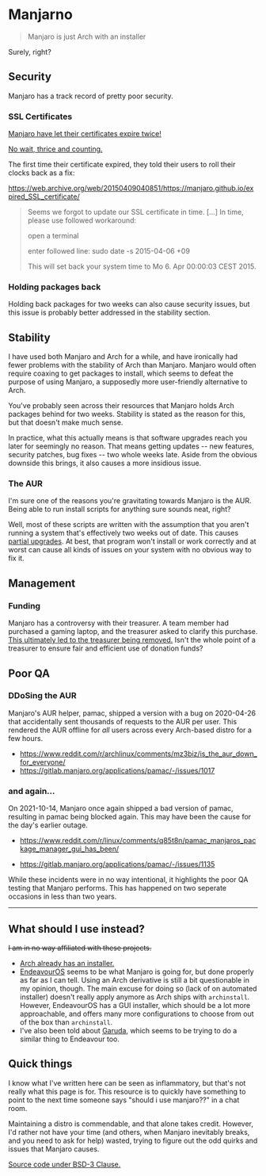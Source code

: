 <!--
  Very long lines are allowed. You probably want to enable word wrap in your editor.
  This is just a spicy markdown file, don't be intimidated by the Svelte in the middle.
-->

<script>
  import Stopwatch from './Stopwatch.svelte'
</script>

<Stopwatch />

# Manjarno

> Manjaro is just Arch with an installer

Surely, right?

## Security

Manjaro has a track record of pretty poor security.

### SSL Certificates

[Manjaro have let their certificates expire twice!](https://redd.it/4inrut/)

[No wait, thrice and counting.](https://web.archive.org/web/20220102232338/https://forum.manjaro.org/t/expired-certificate-for-iso-download-on-download-manjaro-org/96441)

The first time their certificate expired, they told their users to roll their clocks back as a fix:

https://web.archive.org/web/20150409040851/https://manjaro.github.io/expired_SSL_certificate/

> Seems we forgot to update our SSL certificate in time. [...] In time, please use followed workaround:
>
> open a terminal
>
> enter followed line: sudo date -s 2015-04-06 +09
>
> This will set back your system time to Mo 6. Apr 00:00:03 CEST 2015.

### Holding packages back

Holding back packages for two weeks can also cause security issues, but this issue is probably better addressed in the stability section.

## Stability

I have used both Manjaro and Arch for a while, and have ironically had fewer problems with the stability of Arch than Manjaro. Manjaro would often require coaxing to get packages to install, which seems to defeat the purpose of using Manjaro, a supposedly more user-friendly alternative to Arch.

You've probably seen across their resources that Manjaro holds Arch packages behind for two
weeks. Stability is stated as the reason for this, but that doesn't make much sense.

In practice, what this actually means is that software upgrades reach you later for seemingly
no reason. That means getting updates -- new features, security patches, bug fixes -- two whole weeks late. Aside from the obvious downside this brings, it also causes a more insidious issue.

### The AUR

I'm sure one of the reasons you're gravitating towards Manjaro is the AUR. Being able to
run install scripts for anything sure sounds neat, right?

Well, most of these scripts are written with the assumption that you aren't running a system
that's effectively two weeks out of date. This causes [partial upgrades](https://wiki.archlinux.org/title/System_maintenance#Partial_upgrades_are_unsupported). At best, that program won't install or work correctly and at worst can cause all kinds of issues on your system with no obvious way to fix it.

## Management

### Funding

Manjaro has a controversy with their treasurer.  A team member had purchased a gaming laptop, and the treasurer asked to clarify this purchase. [This ultimately led to the treasurer being removed.](https://redd.it/hxp3zi) Isn't the whole point of a treasurer to ensure fair and efficient use of donation funds?

## Poor QA

### DDoSing the AUR

Manjaro's AUR helper, pamac, shipped a version with a bug on 2020-04-26 that accidentally sent thousands
of requests to the AUR per user. This rendered the AUR offline for *all* users across
every Arch-based distro for a few hours.

* https://www.reddit.com/r/archlinux/comments/mz3biz/is_the_aur_down_for_everyone/
* https://gitlab.manjaro.org/applications/pamac/-/issues/1017

### and again...

On 2021-10-14, Manjaro once again shipped a bad version of pamac, resulting in pamac being
blocked again. This may have been the cause for the day's earlier outage.

* https://www.reddit.com/r/linux/comments/q85t8n/pamac_manjaros_package_manager_gui_has_been/

* https://gitlab.manjaro.org/applications/pamac/-/issues/1135

While these incidents were in no way intentional, it highlights the poor QA testing that Manjaro performs. This has happened on two seperate occasions in less than two years.

---

## What should I use instead?

~~I am in no way affiliated with these projects.~~

* [Arch already has an installer.](https://github.com/archlinux/archinstall)
* [EndeavourOS](https://endeavouros.com/) seems to be what Manjaro is going for, but done properly as far as I can tell. Using an Arch derivative is still a bit questionable in my opinion, though. The main excuse for doing so (lack of on automated installer) doesn't really apply anymore as Arch ships with `archinstall`. However, EndeavourOS has a GUI installer, which should be a lot more approachable, and offers many more configurations to choose from out of the box than `archinstall`.
* I've also been told about [Garuda](https://garudalinux.org/), which seems to be trying to do a similar thing to Endeavour too.

## Quick things

I know what I've written here can be seen as inflammatory, but that's not really what this page is for. This resource is to quickly have something to point to the next time someone says "should i use manjaro??" in a chat room.

Maintaining a distro is commendable, and that alone takes credit. However, I'd rather not have
your time (and others, when Manjaro inevitably breaks, and you need to ask for help) wasted,
trying to figure out the odd quirks and issues that Manjaro causes.

[Source code under BSD-3 Clause.](https://github.com/EmeraldSnorlax/manjarno)
